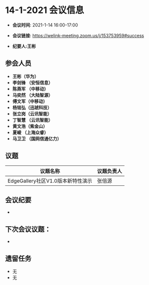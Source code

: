 # 14-1-2021 会议信息  

-  **会议时间**: 2021-1-14  16:00-17:00
-  **会议链接**: https://welink-meeting.zoom.us/j/153753959#success

-  **纪要人:王彬**   

## 参会人员
-  **王彬（华为）** 
-  **李剑锋 （安恒信息）** 
-  **陈燕军 （中移动）** 
-  **马奕然 （大陆智源）** 
-  **傅文军（中移动）**
-  **杨铭弘（迅琥科技）**  
-  **张立岗（云讯智能）**
-  **丁智慧 （云讯智能）**  
-  **黄文浩（紫金山）**  
-  **夏崚 （上海众睿）**  
-  **马卫卫 （国网信通亿力）**



## 议题

议题名称 | 议题负责人
---- | ----
EdgeGallery社区V1.0版本新特性演示 | 张倍源



 

## 会议纪要

-  





## 下次会议议题：

-

## 遗留任务
-   无
-   无